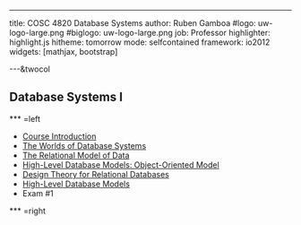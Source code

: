 ---

title:        COSC 4820 Database Systems
author:       Ruben Gamboa
#logo:         uw-logo-large.png
#biglogo:      uw-logo-large.png
job:          Professor
highlighter:  highlight.js
hitheme:      tomorrow
mode:         selfcontained
framework:    io2012
widgets:      [mathjax, bootstrap]

---&twocol

<style>
.title-slide {
     background-color: #EDE0CF; /* CBE7A5; #EDE0CF; ; #CA9F9D*/
     background-image: url(assets/img/uw-logo-large.png);
     background-repeat: no-repeat;
     background-position: center top;
   }
</style>

## Database Systems I


*** =left

* [Course Introduction](ch00-introduction.html)
* [The Worlds of Database Systems](ch01-worlds-of-dbms.html)
* [The Relational Model of Data](ch02-relational-model.html)
* [High-Level Database Models: Object-Oriented Model](ch04a-object-oriented-model.html)
* [Design Theory for Relational Databases](ch03-design-theory.html)
* [High-Level Database Models](ch04-high-level-models.html)
* Exam #1

<!--
* [Exam 1 Results](exam1-results.html)
-->

*** =right
<!--
* [Algebraic and Logical Query Languages](ch05-query-languages.html)
* [The Database Language SQL](ch06-sql.html)
* [Constraints and Triggers](ch07-constraints-triggers.html)
* [Views and Indexes](ch08-views-indexes.html)
* [Exam 2 Results](exam2-results.html)
<hr>
* [SQL in a Server Environment](ch09-db-programming.html)
* [Advanced Topics in Relational Databases](ch10-adv-topics.html)
<hr>
* [Introduction to NoSQL](cha1-nosql.html)
<hr>
* [Final Exam Results](exam3-results.html)
-->




